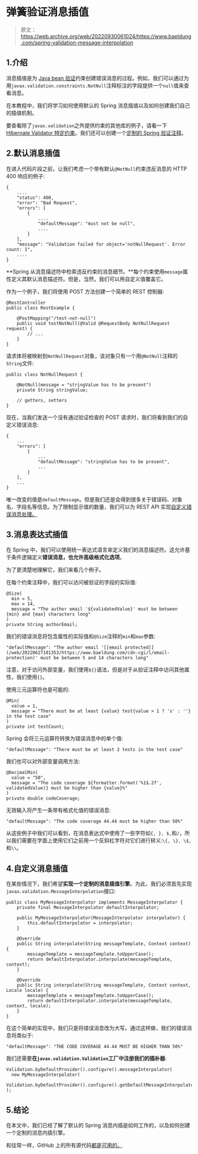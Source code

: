 # 弹簧验证消息插值

> 原文：<https://web.archive.org/web/20220930061024/https://www.baeldung.com/spring-validation-message-interpolation>

## 1.介绍

消息插值是为 [Java bean 验证](/web/20220627181353/https://www.baeldung.com/javax-validation)约束创建错误消息的过程。例如，我们可以通过为用`javax.validation.constraints.NotNull`注释标注的字段提供一个`null`值来查看消息。

在本教程中，我们将学习如何使用默认的 Spring 消息插值以及如何创建我们自己的插值机制。

要查看除了`javax.validation`之外提供约束的其他库的例子，请看一下 [Hibernate Validator 特定约束](/web/20220627181353/https://www.baeldung.com/hibernate-validator-constraints)。我们还可以创建一个[定制的 Spring 验证注释](/web/20220627181353/https://www.baeldung.com/spring-mvc-custom-validator)。

## 2.默认消息插值

在进入代码片段之前，让我们考虑一个带有默认`@NotNull`约束违反消息的 HTTP 400 响应的例子:

```
{
    ....
    "status": 400,
    "error": "Bad Request",
    "errors": [
        {
            ....
            "defaultMessage": "must not be null",
            ....
        }
    ],
    "message": "Validation failed for object='notNullRequest'. Error count: 1",
    ....
}
```

**Spring 从消息描述符中检索违反约束的消息细节。**每个约束使用`message`属性定义其默认消息描述符。但是，当然，我们可以用自定义值覆盖它。

作为一个例子，我们将使用 POST 方法创建一个简单的 REST 控制器:

```
@RestController
public class RestExample {

    @PostMapping("/test-not-null")
    public void testNotNull(@Valid @RequestBody NotNullRequest request) {
        // ...
    }
}
```

请求体将被映射到`NotNullRequest`对象，该对象只有一个用`@NotNull`注释的`String`文件:

```
public class NotNullRequest {

    @NotNull(message = "stringValue has to be present")
    private String stringValue;

    // getters, setters
}
```

现在，当我们发送一个没有通过验证检查的 POST 请求时，我们将看到我们的自定义错误消息:

```
{
    ...
    "errors": [
        {
            ...
            "defaultMessage": "stringValue has to be present",
            ...
        }
    ],
    ...
}
```

唯一改变的值是`defaultMessage`。但是我们还是会得到很多关于错误码、对象名、字段名等信息。为了限制显示值的数量，我们可以为 REST API 实现[自定义错误消息处理。](/web/20220627181353/https://www.baeldung.com/global-error-handler-in-a-spring-rest-api)

## 3.消息表达式插值

在 Spring 中，我们可以使用统一表达式语言来定义我们的消息描述符。这允许基于条件逻辑定义**错误消息，也允许高级格式化选项**。

为了更清楚地理解它，我们来看几个例子。

在每个约束注释中，我们可以访问被验证的字段的实际值:

```
@Size(
  min = 5,
  max = 14,
  message = "The author email '${validatedValue}' must be between {min} and {max} characters long"
)
private String authorEmail;
```

我们的错误消息将包含属性的实际值和`@Size`注释的`min`和`max`参数:

```
"defaultMessage": "The author email '[[email protected]](/web/20220627181353/https://www.baeldung.com/cdn-cgi/l/email-protection)' must be between 5 and 14 characters long"
```

注意，对于访问外部变量，我们使用`${}`语法，但是对于从验证注释中访问其他属性，我们使用`{}`。

使用三元运算符也是可能的:

```
@Min(
  value = 1,
  message = "There must be at least {value} test{value > 1 ? 's' : ''} in the test case"
)
private int testCount;
```

Spring 会将三元运算符转换为错误消息中的单个值:

```
"defaultMessage": "There must be at least 2 tests in the test case"
```

我们也可以对外部变量调用方法:

```
@DecimalMin(
  value = "50",
  message = "The code coverage ${formatter.format('%1$.2f', validatedValue)} must be higher than {value}%"
)
private double codeCoverage;
```

无效输入将产生一条带有格式化值的错误消息:

```
"defaultMessage": "The code coverage 44.44 must be higher than 50%"
```

从这些例子中我们可以看到，在消息表达式中使用了一些字符如`{, }, $,`和`/`，所以我们需要在字面上使用它们之前用一个反斜杠字符对它们进行转义:`\{, \}, \$,`和`\\`。

## 4.自定义消息插值

在某些情况下，我们希望**实现一个定制的消息插值引擎**。为此，我们必须首先实现`javax.validation.MessageInterpolation`接口:

```
public class MyMessageInterpolator implements MessageInterpolator {
    private final MessageInterpolator defaultInterpolator;

    public MyMessageInterpolator(MessageInterpolator interpolator) {
        this.defaultInterpolator = interpolator;
    }

    @Override
    public String interpolate(String messageTemplate, Context context) {
        messageTemplate = messageTemplate.toUpperCase();
        return defaultInterpolator.interpolate(messageTemplate, context);
    }

    @Override
    public String interpolate(String messageTemplate, Context context, Locale locale) {
        messageTemplate = messageTemplate.toUpperCase();
        return defaultInterpolator.interpolate(messageTemplate, context, locale);
    }
}
```

在这个简单的实现中，我们只是将错误消息改为大写。通过这样做，我们的错误消息将类似于:

```
"defaultMessage": "THE CODE COVERAGE 44.44 MUST BE HIGHER THAN 50%"
```

我们还需要**在`javax.validation.Validation`工厂中注册我们的插补器**:

```
Validation.byDefaultProvider().configure().messageInterpolator(
  new MyMessageInterpolator(
    Validation.byDefaultProvider().configure().getDefaultMessageInterpolator())
);
```

## 5.结论

在本文中，我们已经了解了默认的 Spring 消息内插是如何工作的，以及如何创建一个定制的消息内插引擎。

和往常一样，GitHub 上的所有源代码[都是可用的。](https://web.archive.org/web/20220627181353/https://github.com/eugenp/tutorials/tree/master/spring-web-modules/spring-mvc-basics-3)